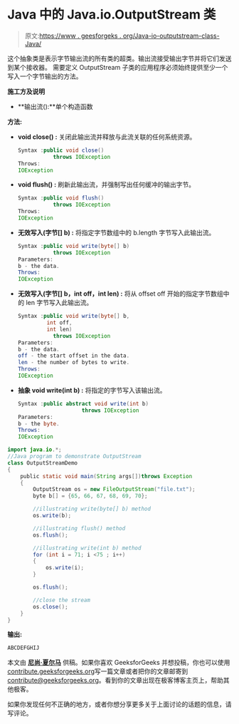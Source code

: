 # Java 中的 Java.io.OutputStream 类

> 原文:[https://www . geesforgeks . org/Java-io-outputstream-class-Java/](https://www.geeksforgeeks.org/java-io-outputstream-class-java/)

这个抽象类是表示字节输出流的所有类的超类。输出流接受输出字节并将它们发送到某个接收器。
需要定义 OutputStream 子类的应用程序必须始终提供至少一个写入一个字节输出的方法。

**施工方及说明**

*   **输出流():**单个构造函数

**方法:**

*   **void close() :** 关闭此输出流并释放与此流关联的任何系统资源。

    ```java
    Syntax :public void close()
               throws IOException
    Throws:
    IOException
    ```

*   **void flush() :** 刷新此输出流，并强制写出任何缓冲的输出字节。

    ```java
    Syntax :public void flush()
               throws IOException
    Throws:
    IOException
    ```

*   **无效写入(字节[] b) :** 将指定字节数组中的 b.length 字节写入此输出流。

    ```java
    Syntax :public void write(byte[] b)
               throws IOException
    Parameters:
    b - the data.
    Throws:
    IOException 
    ```

*   **无效写入(字节[] b，int off，int len) :** 将从 offset off 开始的指定字节数组中的 len 字节写入此输出流。

    ```java
    Syntax :public void write(byte[] b,
             int off,
             int len)
               throws IOException
    Parameters:
    b - the data.
    off - the start offset in the data.
    len - the number of bytes to write.
    Throws:
    IOException 
    ```

*   **抽象 void write(int b) :** 将指定的字节写入该输出流。

    ```java
    Syntax :public abstract void write(int b)
                        throws IOException
    Parameters:
    b - the byte.
    Throws:
    IOException
    ```

```java
import java.io.*;
//Java program to demonstrate OutputStream
class OutputStreamDemo
{
    public static void main(String args[])throws Exception
    {
        OutputStream os = new FileOutputStream("file.txt");
        byte b[] = {65, 66, 67, 68, 69, 70};

        //illustrating write(byte[] b) method
        os.write(b);

        //illustrating flush() method
        os.flush();

        //illustrating write(int b) method
        for (int i = 71; i <75 ; i++) 
        {
            os.write(i);
        }

        os.flush();

        //close the stream
        os.close();
    }
}
```

**输出:**

```java
ABCDEFGHIJ
```

本文由 **[尼尚·夏尔马](https://www.facebook.com/ChippingEye2766?ref=bookmarks)** 供稿。如果你喜欢 GeeksforGeeks 并想投稿，你也可以使用[contribute.geeksforgeeks.org](http://www.contribute.geeksforgeeks.org)写一篇文章或者把你的文章邮寄到 contribute@geeksforgeeks.org。看到你的文章出现在极客博客主页上，帮助其他极客。

如果你发现任何不正确的地方，或者你想分享更多关于上面讨论的话题的信息，请写评论。